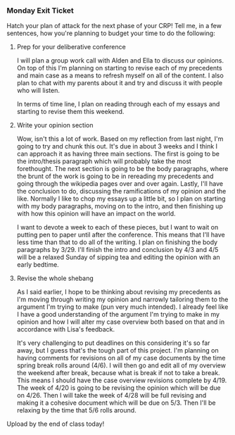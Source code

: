 ### Monday Exit Ticket

Hatch your plan of attack for the next phase of your CRP!  Tell me, in a few sentences, how you're planning to budget your time to do the following: 

1. Prep for your deliberative conference

   I will plan a group work call with Alden and Ella to discuss our opinions. On top of this I'm planning on starting to revise each of my precedents and main case as a means to refresh myself on all of the content. I also plan to chat with my parents about it and try and discuss it with people who will listen. 

   In terms of time line, I plan on reading through each of my essays and starting to revise them this weekend. 

2. Write your opinion section

   Wow, isn't this a lot of work. Based on my reflection from last night, I'm going to try and chunk this out. It's due in about 3 weeks and I think I can approach it as having three main sections. The first is going to be the intro/thesis paragraph which will probably take the most forethought. The next section is going to be the body paragraphs, where the brunt of the work is going to be in rereading my precedents and going through the wikipedia pages over and over again. Lastly, I'll have the conclusion to do, discussing the ramifications of my opinion and the like. Normally I like to chop my essays up a little bit, so I plan on starting with my body paragraphs, moving on to the intro, and then finishing up with how this opinion will have an impact on the world. 

   I want to devote a week to each of these pieces, but I want to wait on putting pen to paper until after the conference. This means that I'll have less time than that to do all of the writing. I plan on finishing the body paragraphs by 3/29. I'll finish the intro and conclusion by 4/3 and 4/5 will be a relaxed Sunday of sipping tea and editing the opinion with an early bedtime.  

3. Revise the whole shebang

   As I said earlier, I hope to be thinking about revising my precedents as I'm moving through writing my opinion and narrowly tailoring them to the argument I'm trying to make (pun very much intended). I already feel like I have a good understanding of the argument I'm trying to make in my opinion and how I will alter my case overview both based on that and in accordance with Lisa's feedback. 

   It's very challenging to put deadlines on this considering it's so far away, but I guess that's the tough part of this project. I'm planning on having comments for revisions on all of my case documents by the time spring break rolls around (4/6). I will then go and edit all of my overview the weekend after break, because what is break if not to take a break. This means I should have the case overview revisions complete by 4/19. The week of 4/20 is going to be revising the opinion which will be due on 4/26. Then I will take the week of 4/28 will be full revising and making it a cohesive document which will be due on 5/3. Then I'll be relaxing by the time that 5/6 rolls around.  

   

Upload by the end of class today!